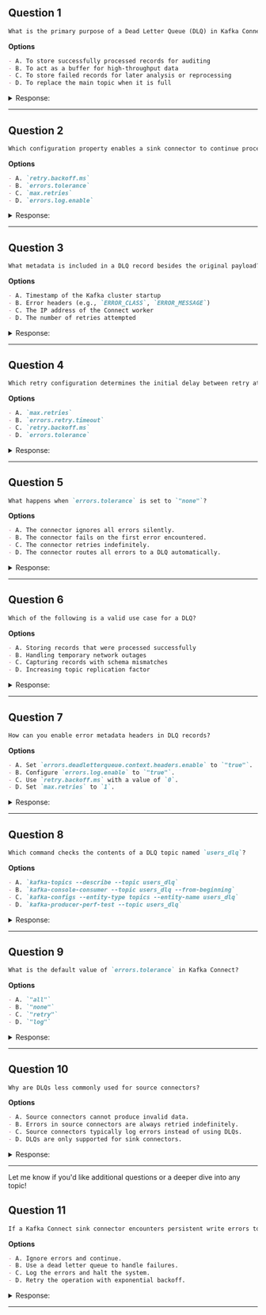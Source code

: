 ## Question 1

```markdown  
What is the primary purpose of a Dead Letter Queue (DLQ) in Kafka Connect?  
```  

**Options**
```markdown  
- A. To store successfully processed records for auditing  
- B. To act as a buffer for high-throughput data  
- C. To store failed records for later analysis or reprocessing  
- D. To replace the main topic when it is full  
```  

<details><summary>Response:</summary>  

**Answer:** C

**Explanation:**

```markdown  
A DLQ is specifically designed to capture records that fail processing, enabling debugging and recovery.  

- A. Successfully processed records are stored in the destination system or output topic.  
- B. Buffering is handled by Kafka topics, not DLQs.  
- C. Correct. DLQs isolate failed records for troubleshooting.  
- D. DLQs do not replace main topics; they complement them.  
```  

</details>  

---  

## Question 2

```markdown  
Which configuration property enables a sink connector to continue processing despite errors?  
```  

**Options**
```markdown  
- A. `retry.backoff.ms`  
- B. `errors.tolerance`  
- C. `max.retries`  
- D. `errors.log.enable`  
```  

<details><summary>Response:</summary>  

**Answer:** B

**Explanation:**

```markdown  
`errors.tolerance` set to `"all"` allows the connector to skip or route errors to a DLQ without failing.  

- A. `retry.backoff.ms` controls retry delays but does not enable error tolerance.  
- B. Correct. This property determines whether to tolerate errors.  
- C. `max.retries` limits retry attempts but does not override `errors.tolerance`.  
- D. `errors.log.enable` logs errors but does not affect processing continuity.  
```  

</details>  

---  

## Question 3

```markdown  
What metadata is included in a DLQ record besides the original payload?  
```  

**Options**
```markdown  
- A. Timestamp of the Kafka cluster startup  
- B. Error headers (e.g., `ERROR_CLASS`, `ERROR_MESSAGE`)  
- C. The IP address of the Connect worker  
- D. The number of retries attempted  
```  

<details><summary>Response:</summary>  

**Answer:** B

**Explanation:**

```markdown  
DLQ records include error headers for debugging, such as the exception class and message.  

- A. Cluster startup time is irrelevant to failed records.  
- B. Correct. Headers provide context about the failure.  
- C. Worker IP is not part of the DLQ record.  
- D. Retry count is not explicitly stored in the DLQ.  
```  

</details>  

---  

## Question 4

```markdown  
Which retry configuration determines the initial delay between retry attempts?  
```  

**Options**
```markdown  
- A. `max.retries`  
- B. `errors.retry.timeout`  
- C. `retry.backoff.ms`  
- D. `errors.tolerance`  
```  

<details><summary>Response:</summary>  

**Answer:** C

**Explanation:**

```markdown  
`retry.backoff.ms` defines the initial (and often exponential) delay between retries.  

- A. `max.retries` sets the maximum number of attempts.  
- B. `errors.retry.timeout` sets the total retry window.  
- C. Correct. This property controls the retry delay.  
- D. `errors.tolerance` enables/disables error handling.  
```  

</details>  

---  

## Question 5

```markdown  
What happens when `errors.tolerance` is set to `"none"`?  
```  

**Options**
```markdown  
- A. The connector ignores all errors silently.  
- B. The connector fails on the first error encountered.  
- C. The connector retries indefinitely.  
- D. The connector routes all errors to a DLQ automatically.  
```  

<details><summary>Response:</summary>  

**Answer:** B

**Explanation:**

```markdown  
`"none"` is the default mode, causing the connector to fail immediately on any error.  

- A. Silently ignoring errors requires `"all"` mode.  
- B. Correct. This is the default behavior.  
- C. Retry behavior is controlled separately.  
- D. DLQ routing requires explicit configuration.  
```  

</details>  

---  

## Question 6

```markdown  
Which of the following is a valid use case for a DLQ?  
```  

**Options**
```markdown  
- A. Storing records that were processed successfully  
- B. Handling temporary network outages  
- C. Capturing records with schema mismatches  
- D. Increasing topic replication factor  
```  

<details><summary>Response:</summary>  

**Answer:** C

**Explanation:**

```markdown  
DLQs are designed for unrecoverable errors like schema mismatches or invalid data.  

- A. Successfully processed records do not belong in a DLQ.  
- B. Network outages are typically handled by retries, not DLQs.  
- C. Correct. Schema mismatches are a common DLQ use case.  
- D. Replication factor is a topic configuration, unrelated to DLQs.  
```  

</details>  

---  

## Question 7

```markdown  
How can you enable error metadata headers in DLQ records?  
```  

**Options**
```markdown  
- A. Set `errors.deadletterqueue.context.headers.enable` to `"true"`.  
- B. Configure `errors.log.enable` to `"true"`.  
- C. Use `retry.backoff.ms` with a value of `0`.  
- D. Set `max.retries` to `1`.  
```  

<details><summary>Response:</summary>  

**Answer:** A

**Explanation:**

```markdown  
This property explicitly enables error headers in DLQ records for debugging.  

- A. Correct. This configuration adds error context to headers.  
- B. `errors.log.enable` logs errors but does not affect DLQ headers.  
- C. `retry.backoff.ms` controls retry delays, not headers.  
- D. `max.retries` limits attempts but does not enable headers.  
```  

</details>  

---  

## Question 8

```markdown  
Which command checks the contents of a DLQ topic named `users_dlq`?  
```  

**Options**
```markdown  
- A. `kafka-topics --describe --topic users_dlq`  
- B. `kafka-console-consumer --topic users_dlq --from-beginning`  
- C. `kafka-configs --entity-type topics --entity-name users_dlq`  
- D. `kafka-producer-perf-test --topic users_dlq`  
```  

<details><summary>Response:</summary>  

**Answer:** B

**Explanation:**

```markdown  
The console consumer reads records from the specified topic, including DLQs.  

- A. This describes the topic but does not show records.  
- B. Correct. This command reads DLQ records.  
- C. This manages topic configurations, not data.  
- D. This is a performance testing tool, not for inspection.  
```  

</details>  

---  

## Question 9

```markdown  
What is the default value of `errors.tolerance` in Kafka Connect?  
```  

**Options**
```markdown  
- A. `"all"`  
- B. `"none"`  
- C. `"retry"`  
- D. `"log"`  
```  

<details><summary>Response:</summary>  

**Answer:** B

**Explanation:**

```markdown  
By default, connectors fail on the first error (`"none"` mode).  

- A. `"all"` must be explicitly configured.  
- B. Correct. This is the default strict mode.  
- C. `"retry"` is not a valid value.  
- D. `"log"` is not a valid value.  
```  

</details>  

---  

## Question 10

```markdown  
Why are DLQs less commonly used for source connectors?  
```  

**Options**
```markdown  
- A. Source connectors cannot produce invalid data.  
- B. Errors in source connectors are always retried indefinitely.  
- C. Source connectors typically log errors instead of using DLQs.  
- D. DLQs are only supported for sink connectors.  
```  

<details><summary>Response:</summary>  

**Answer:** C

**Explanation:**

```markdown  
Source connectors often log errors (via `errors.log.enable`) since they pull data rather than push it.  

- A. Source connectors can produce invalid data (e.g., parsing failures).  
- B. Retry behavior depends on configuration, not connector type.  
- C. Correct. Logging is the preferred method for source connectors.  
- D. DLQs can be used for both, but are more common in sinks.  
```  

</details>  

---  

Let me know if you'd like additional questions or a deeper dive into any topic!

## Question 11

```markdown
If a Kafka Connect sink connector encounters persistent write errors to an external database, what error handling strategies should be configured to maintain data integrity?
```

**Options**
```markdown
- A. Ignore errors and continue.
- B. Use a dead letter queue to handle failures.
- C. Log the errors and halt the system.
- D. Retry the operation with exponential backoff.
```

<details><summary>Response:</summary>

**Answer:** B, D

**Explanation:**

```markdown
Implementing robust error handling strategies such as retries with backoff and configuring a dead letter queue can help manage errors effectively, ensuring that data integrity is maintained even in the face of persistent errors.
```

</details>

---